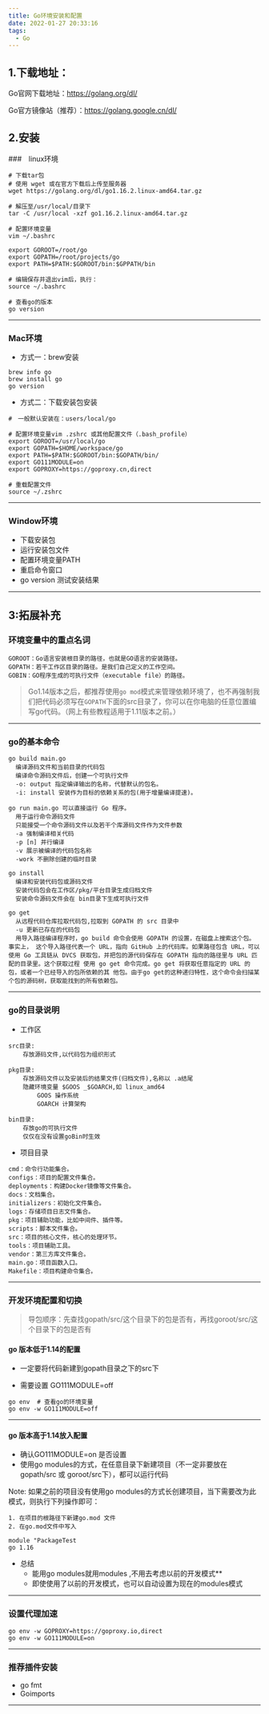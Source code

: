 ```yaml
---
title: Go环境安装和配置
date: 2022-01-27 20:33:16
tags: 
  - Go
---
```


## 1.下载地址：

Go官网下载地址：https://golang.org/dl/

Go官方镜像站（推荐）：https://golang.google.cn/dl/



## 2.安装



###　linux环境

```shell
# 下载tar包
# 使用 wget 或在官方下载后上传至服务器
wget https://golang.org/dl/go1.16.2.linux-amd64.tar.gz

# 解压至/usr/local/目录下
tar -C /usr/local -xzf go1.16.2.linux-amd64.tar.gz

# 配置环境变量
vim ~/.bashrc
  
export GOROOT=/root/go
export GOPATH=/root/projects/go
export PATH=$PATH:$GOROOT/bin:$GPPATH/bin

# 编辑保存并退出vim后，执行：
source ~/.bashrc

# 查看go的版本
go version 
```

---



### Mac环境

- 方式一：brew安装

```shell
brew info go 
brew install go
go version
```



- 方式二：下载安装包安装

```shell
#　一般默认安装在：users/local/go

# 配置环境变量vim .zshrc 或其他配置文件（.bash_profile）
export GOROOT=/usr/local/go
export GOPATH=$HOME/workspace/go
export PATH=$PATH:$GOROOT/bin:$GOPATH/bin/
export GO111MODULE=on
export GOPROXY=https://goproxy.cn,direct

# 重载配置文件
source ~/.zshrc
```

---



### Window环境

- 下载安装包
- 运行安装包文件
- 配置环境变量PATH
- 重启命令窗口
- go version 测试安装结果

---

## 3:拓展补充

###  环境变量中的重点名词

```shell
GOROOT：Go语言安装根目录的路径，也就是GO语言的安装路径。
GOPATH：若干工作区目录的路径。是我们自己定义的工作空间。
GOBIN：GO程序生成的可执行文件（executable file）的路径。
```

>  Go1.14版本之后，都推荐使用`go mod`模式来管理依赖环境了，也不再强制我们把代码必须写在`GOPATH`下面的src目录了，你可以在你电脑的任意位置编写go代码。（网上有些教程适用于1.11版本之前。）

---



### go的基本命令

```shell
go build main.go 
  编译源码文件和当前目录的代码包
  编译命令源码文件后，创建一个可执行文件
  -o: output 指定编译输出的名称，代替默认的包名。
  -i: install 安装作为目标的依赖关系的包(用于增量编译提速)。
  
go run main.go 可以直接运行 Go 程序。
  用于运行命令源码文件
  只能接受一个命令源码文件以及若干个库源码文件作为文件参数
  -a 强制编译相关代码
  -p [n] 并行编译
  -v 展示被编译的代码包名称
  -work 不删除创建的临时目录  
  
go install
  编译和安装代码包或源码文件
  安装代码包会在工作区/pkg/平台目录生成归档文件
  安装命令源码文件会在 bin目录下生成可执行文件
  
go get
  从远程代码仓库拉取代码包,拉取到 GOPATH 的 src 目录中
  -u 更新已存在的代码包
  用导入路径编译程序时，go build 命令会使用 GOPATH 的设置，在磁盘上搜索这个包。事实上， 这个导入路径代表一个 URL，指向 GitHub 上的代码库。如果路径包含 URL，可以使用 Go 工具链从 DVCS 获取包，并把包的源代码保存在 GOPATH 指向的路径里与 URL 匹配的目录里。这个获取过程 使用 go get 命令完成。go get 将获取任意指定的 URL 的包，或者一个已经导入的包所依赖的其 他包。由于go get的这种递归特性，这个命令会扫描某个包的源码树，获取能找到的所有依赖包。
```

---



### go的目录说明

- 工作区

```shell
src目录:
	存放源码文件,以代码包为组织形式

pkg目录:
	存放源码文件以及安装后的结果文件(归档文件),名称以 .a结尾
	隐藏环境变量 $GOOS _$GOARCH,如 linux_amd64
		GOOS 操作系统
		GOARCH 计算架构

bin目录:
	存放go的可执行文件
	仅仅在没有设置goBin时生效 
```

- 项目目录

```shell
cmd：命令行功能集合。
configs：项目的配置文件集合。
deployments：构建Docker镜像等文件集合。
docs：文档集合。
initializers：初始化文件集合。
logs：存储项目日志文件集合。
pkg：项目辅助功能，比如中间件、插件等。
scripts：脚本文件集合。
src：项目的核心文件，核心的处理环节。
tools：项目辅助工具。
vendor：第三方库文件集合。
main.go：项目函数入口。
Makefile：项目构建命令集合。
```

---



### 开发环境配置和切换

> 导包顺序：先查找gopath/src/这个目录下的包是否有，再找goroot/src/这个目录下的包是否有

#### go 版本低于1.14的配置

- 一定要将代码新建到gopath目录之下的src下

- 需要设置 GO111MODULE=off 

```shell
go env  # 查看go的环境变量
go env -w GO111MODULE=off 
```

---

#### go 版本高于1.14放入配置

- 确认GO111MODULE=on 是否设置
- 使用go modules的方式，在任意目录下新建项目（不一定非要放在gopath/src 或 goroot/src下），都可以运行代码

Note: 如果之前的项目没有使用go modules的方式长创建项目，当下需要改为此模式，则执行下列操作即可：

```
1. 在项目的根路径下新建go.mod 文件
2. 在go.mod文件中写入

module "PackageTest
go 1.16
```

- 总结
    - 能用go modules就用modules ,不用去考虑以前的开发模式**
    - 即使使用了以前的开发模式，也可以自动设置为现在的modules模式

---

### 设置代理加速

```shell
go env -w GOPROXY=https://goproxy.io,direct
go env -w GO111MODULE=on
```

---



### 推荐插件安装

- go fmt
- Goimports



---

